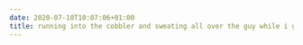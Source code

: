 ```yaml
---
date: 2020-07-10T10:07:06+01:00
title: running into the cobbler and sweating all over the guy while i get him to cut a key for me quickly and he just doesnt give a shit who im robbing
---
```

